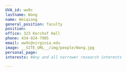```yaml
---
UVA_id: ww9c
lastname: Wang
name: Weiqiang
general_position: faculty
position:
office: 323 Kerchof Hall
phone: 434-924-7905
email: ww9c@virginia.edu
image: __SITE_URL__/img/people/Wang.jpg
personal_page:
interests: #Any and all narrower research interests

---
```

